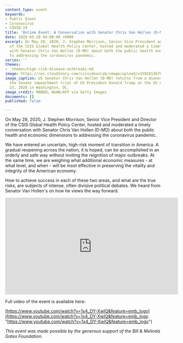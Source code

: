 ```yaml
---
content_type: event
keywords:
- Public Event
- Coronavirus
- COVID-19
title: 'Online Event: A Conversation with Senator Chris Van Hollen (D-MD)'
date: 2020-05-28 04:00:00 +0000
excerpt: On May 28, 2020, J. Stephen Morrison, Senior Vice President and Director
  of the CSIS Global Health Policy Center, hosted and moderated a timely conversation
  with Senator Chris Van Hollen (D-MD) about both the public health and economic dimensions
  to addressing the coronavirus pandemic.
series: ''
themes:
- _themes/high-risk-disease-outbreaks.md
image: https://res.cloudinary.com/csisideaslab/image/upload/v1591813676/health-commission/GettyImages-1195533761_2_jqdv8r.jpg
image_caption: US Senator Chris Van Hollen (D-MD) returns from a dinner a break in
  the Senate impeachment trial of US President Donald Trump at the US Capitol on January
  23, 2020 in Washington, DC.
image_credit: MANDEL NGAN/AFP via Getty Images
documents: []
published: false

---
```

On May 28, 2020, J. Stephen Morrison, Senior Vice President and Director of the CSIS Global Health Policy Center, hosted and moderated a timely conversation with Senator Chris Van Hollen (D-MD) about both the public health and economic dimensions to addressing the coronavirus pandemic.

We have entered an uncertain, high-risk moment of transition in America. A gradual reopening across the nation, it is hoped, can be accomplished in an orderly and safe way without inviting the reignition of major outbreaks. At the same time, we are weighing what additional economic measures - at what level, and when - will be most effective in preserving the vitality and integrity of the American economy.

How to achieve success in each of these two areas, and what are the true risks, are subjects of intense, often divisive political debates. We heard from Senator Van Hollen's on how he views the way forward.

<div class="video-wrapper post-feature-video"><iframe width="560" height="315" src="https://www.youtube.com/embed/1x4_DY-XwIQ" frameborder="0" allow="accelerometer; autoplay; encrypted-media; gyroscope; picture-in-picture" allowfullscreen></iframe></div>

Full video of the event is available here:

[https://www.youtube.com/watch?v=1x4_DY-XwIQ&feature=emb_logo](https://www.youtube.com/watch?v=1x4_DY-XwIQ&feature=emb_logo "https://www.youtube.com/watch?v=1x4_DY-XwIQ&feature=emb_logo")

_This event was made possible by the generous support of the Bill & Melinda Gates Foundation._